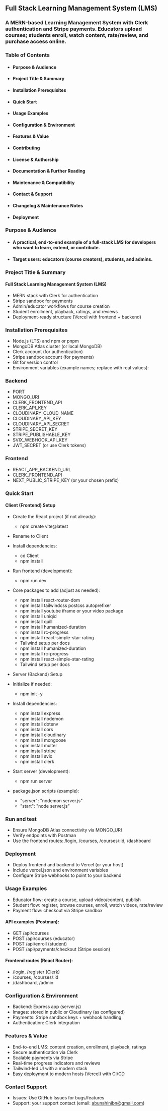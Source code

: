 ## Full Stack Learning Management System (LMS)

### A MERN-based Learning Management System with Clerk authentication and Stripe payments. Educators upload courses; students enroll, watch content, rate/review, and purchase access online.

### Table of Contents
- #### Purpose & Audience
- #### Project Title & Summary
- #### Installation Prerequisites
- #### Quick Start
- #### Usage Examples
- #### Configuration & Environment
- #### Features & Value
- #### Contributing
- #### License & Authorship
- #### Documentation & Further Reading
- #### Maintenance & Compatibility
- #### Contact & Support
- #### Changelog & Maintenance Notes
- #### Deployment

### Purpose & Audience
- #### A practical, end-to-end example of a full-stack LMS for developers who want to learn, extend, or contribute.
- #### Target users: educators (course creators), students, and admins.

### Project Title & Summary
#### Full Stack Learning Management System (LMS)

- MERN stack with Clerk for authentication
- Stripe sandbox for payments
- Admin/educator workflows for course creation
- Student enrollment, playback, ratings, and reviews
- Deployment-ready structure (Vercel with frontend + backend)

### Installation Prerequisites
- Node.js (LTS) and npm or pnpm
- MongoDB Atlas cluster (or local MongoDB)
- Clerk account (for authentication)
- Stripe sandbox account (for payments)
- Git for version control
- Environment variables (example names; replace with real values):

### Backend

- PORT
- MONGO_URI
- CLERK_FRONTEND_API
- CLERK_API_KEY
- CLOUDINARY_CLOUD_NAME
- CLOUDINARY_API_KEY
- CLOUDINARY_API_SECRET
- STRIPE_SECRET_KEY
- STRIPE_PUBLISHABLE_KEY
- SVIX_WEBHOOK_API_KEY
- JWT_SECRET (or use Clerk tokens)

### Frontend

- REACT_APP_BACKEND_URL
- CLERK_FRONTEND_API
- NEXT_PUBLIC_STRIPE_KEY (or your chosen prefix)

### Quick Start
#### Client (Frontend) Setup

- Create the React project (if not already):
   - npm create vite@latest
- Rename to Client
- Install dependencies:
   - cd Client
   - npm install
- Run frontend (development):
   - npm run dev
- Core packages to add (adjust as needed):
  - npm install react-router-dom
  - npm install tailwindcss postcss autoprefixer
  - npm install youtube iframe or your video package
  - npm install uniqid
  - npm install quill
  - npm install humanized-duration
  - npm install rc-progress
  - npm install react-simple-star-rating
  - Tailwind setup per docs
  - npm install humanized-duration
  - npm install rc-progress
  - npm install react-simple-star-rating
  - Tailwind setup per docs

- Server (Backend) Setup

- Initialize if needed:
  - npm init -y
- Install dependencies:
  - npm install express
  - npm install nodemon
  - npm install dotenv
  - npm install cors
  - npm install cloudinary
  - npm install mongoose
  - npm install multer
  - npm install stripe
  - npm install svix
  - npm install clerk
- Start server (development):
  - npm run server
- package.json scripts (example):
  - "server": "nodemon server.js"
  - "start": "node server.js"

### Run and test
- Ensure MongoDB Atlas connectivity via MONGO_URI
- Verify endpoints with Postman
- Use the frontend routes: /login, /courses, /courses/:id, /dashboard

### Deployment
- Deploy frontend and backend to Vercel (or your host)
- Include vercel.json and environment variables
- Configure Stripe webhooks to point to your backend

### Usage Examples
- Educator flow: create a course, upload video/content, publish
- Student flow: register, browse courses, enroll, watch videos, rate/review
- Payment flow: checkout via Stripe sandbox

#### API examples (Postman):
- GET /api/courses
- POST /api/courses (educator)
- POST /api/enroll (student)
- POST /api/payments/checkout (Stripe session)

#### Frontend routes (React Router):
- /login, /register (Clerk)
- /courses, /courses/:id
- /dashboard, /admin

### Configuration & Environment
- Backend: Express app (server.js)
- Images: stored in public or Cloudinary (as configured)
- Payments: Stripe sandbox keys + webhook handling
- Authentication: Clerk integration

### Features & Value
- End-to-end LMS: content creation, enrollment, playback, ratings
- Secure authentication via Clerk
- Scalable payments via Stripe
- Real-time progress indicators and reviews
- Tailwind-led UI with a modern stack
- Easy deployment to modern hosts (Vercel) with CI/CD

### Contact Support
- Issues: Use GitHub Issues for bugs/features
- Support: your support contact (email: abunahinibn@gmail.com)
  
